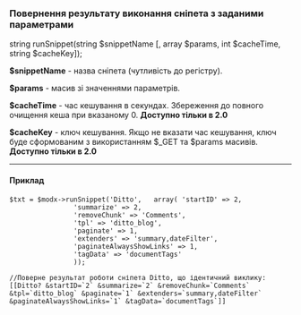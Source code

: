 ### Повернення результату виконання сніпета з заданими параметрами

string runSnippet(string $snippetName [, array $params, int $cacheTime, string $cacheKey]);

**$snippetName** - назва сніпета (чутливість до регістру).

**$params** - масив зі значеннями параметрів.

**$cacheTime** - час кешування в секундах. Збереження до повного очищення кеша при вказаному 0.  **Доступно тільки в 2.0**

**$cacheKey** - ключ кешування. Якщо не вказати час кешування, ключ буде сформованим з використанням $_GET та $params масивів. **Доступно тільки в 2.0**

***

#### Приклад

	$txt = $modx->runSnippet('Ditto', 	array( 'startID' => 2, 
					'summarize' => 2, 
					'removeChunk' => 'Comments', 
					'tpl' => 'ditto_blog', 
					'paginate' => 1, 
					'extenders' => 'summary,dateFilter', 
					'paginateAlwaysShowLinks' => 1, 
					'tagData' => 'documentTags' 
					));

	//Поверне результат роботи сніпета Ditto, що ідентичний виклику:
	[[Ditto? &startID=`2` &summarize=`2` &removeChunk=`Comments` &tpl=`ditto_blog` &paginate=`1` &extenders=`summary,dateFilter` &paginateAlwaysShowLinks=`1` &tagData=`documentTags`]]
